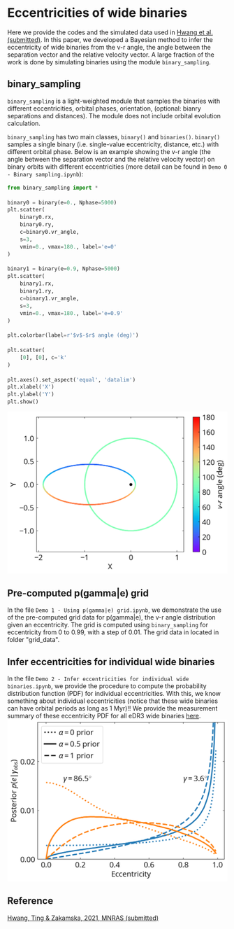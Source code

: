 # Eccentricities of wide binaries

Here we provide the codes and the simulated data used in [Hwang et al. (submitted)](https://arxiv.org/abs/2111.01789). In this paper, we developed a Bayesian method to infer the eccentricity of wide binaries from the v-r angle, the angle between the separation vector and the relative velocity vector. A large fraction of the work is done by simulating binaries using the module `binary_sampling`.


## binary_sampling

`binary_sampling` is a light-weighted module that samples the binaries with different eccentricities, orbital phases, orientation, (optional: bianry separations and distances). The module does not include orbital evolution calculation.

`binary_sampling` has two main classes, `binary()` and `binaries()`. `binary()` samples a single binary (i.e. single-value eccentricity, distance, etc.) with different orbital phase. Below is an example showing the v-r angle (the angle between the separation vector and the relative velocity vector) on binary orbits with different eccentricities (more detail can be found in `Demo 0 - Binary sampling.ipynb`):

```python
from binary_sampling import *

binary0 = binary(e=0., Nphase=5000)
plt.scatter(
    binary0.rx,
    binary0.ry,
    c=binary0.vr_angle,
    s=3,
    vmin=0., vmax=180., label='e=0'
)

binary1 = binary(e=0.9, Nphase=5000)
plt.scatter(
    binary1.rx,
    binary1.ry,
    c=binary1.vr_angle,
    s=3,
    vmin=0., vmax=180., label='e=0.9'
)

plt.colorbar(label=r'$v$-$r$ angle (deg)')

plt.scatter(
    [0], [0], c='k'
)

plt.axes().set_aspect('equal', 'datalim')
plt.xlabel('X')
plt.ylabel('Y')
plt.show()
```
![](figs/20211101_vr_for_orbit.png)

## Pre-computed p(gamma|e) grid

In the file `Demo 1 - Using p(gamma|e) grid.ipynb`, we demonstrate the use of the pre-computed grid data for p(gamma|e), the v-r angle distribution given an eccentricity. The grid is computed using `binary_sampling` for eccentricity from 0 to 0.99, with a step of 0.01. The grid data in located in folder "grid_data".

## Infer eccentricities for individual wide binaries

In the file `Demo 2 - Infer eccentricities for individual wide binaries.ipynb`, we provide the procedure to compute the probability distribution function (PDF) for individual eccentricities. With this, we know something about individual eccentricities (notice that these wide binaries can have orbital periods as long as 1 Myr)!! We provide the measurement summary of these eccentricity PDF for all eDR3 wide binaries [here](https://drive.google.com/file/d/1h1pgexHUTpvE80PWCh6m1zY3QMMuYPnd/view).
![](figs/20211031_e_pdf_example.png)


## Reference
[Hwang, Ting & Zakamska, 2021, MNRAS (submitted)](https://arxiv.org/abs/2111.01789)
